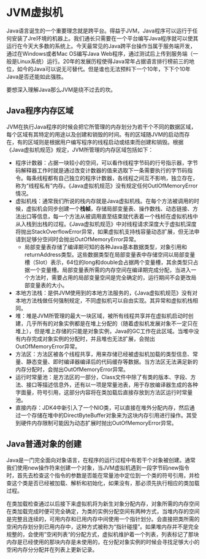 # JVM虚拟机

Java语言诞生的一个重要理念就是跨平台。得益于JVM，Java程序可以运行于任何安装了Jre环境的机器上。我们通长只需要在一个平台编写Java程序就可以使其运行在今天大多数的系统上。今天最常见的Java跨平台操作当属于服务端开发，通过在Windows或者Mac OS编写Java Web程序，通过测试后上传到服务端（一般是Linux系统）运行。20年的发展历程使得Java常年占据语言排行榜前三的地位，如今的Java可以说无可替代。但是谁也无法预料下一个10年，下下个10年Java是否还能如此强胜。

要想深入理解Java那么JVM是绕不过去的坎。

## Java程序内存区域

JVM在执行Java程序的时候会把它所管理的内存划分为若干个不同的数据区域，每个区域有其特定的用途以及创建和销毁的时间。有的区域随JVM的启动而存在，有的区域则是根据用户编写程序的线程启动或结束而创建和销毁。根据《Java虚拟机规范》规定，JVM所管理的内存区域包括如下：

- 程序计数器：占据一块较小的空间，可以看作线程字节码的行号指示器，字节码解释器工作时就是通过改变计数器的值来选取下一条需要执行的字节码指令。每条线程都有自己独立的程序计数器，各线程之间互不影响，独立存在，称为“线程私有”内存。《Java虚拟机规范》没有规定任何OutIOfMemoryError情况。
- 虚拟机栈：通常我们所说的栈内存就是Java虚拟机栈。在每个方法被调用的时候，虚拟机会同步创建一个**栈帧**，存储局部变量表、操作数栈、动态链接、方法出口等信息，每一个方法从被调用直至结束就代表着一个栈桢在虚拟机栈中从入栈到出栈的过程。《Java虚拟机规范》中对线程请求深度大于虚拟机深度将抛出StackOverflowError异常，如果虚拟机支持栈容量动态扩展，但无法申请到足够分空间时会抛出OutOfMemoryError异常。
  - 局部变量表存储了编译期可知的各种Java基本数据类型，对象引用和returnAddress类型。这些数据类型在局部变量表中存储空间以局部变量槽（Slot）表示，64位的long和double会占据两个变量槽，其余类型只占据一个变量槽。局部变量表所需的内存空间在编译期完成分配，当进入一个方法时，需要占用的局部变量空间是完全确定的，运行期间不会更改局部变量表的大小。
- 本地方法栈：是供JVM使用到的本地方法服务的，《Java虚拟机规范》没有对本地方法栈做任何强制规定，不同虚拟机可以自由实现。其异常和虚拟机栈相同。
- 堆：堆是JVM所管理的最大一块区域，被所有线程共享并在虚拟机启动时创建，几乎所有的对象实例都是在堆上分配的（随着虚拟机发展对象不一定只在堆上），但是堆上存储的只能是对象实例，Java的GC工作在此区域。当堆中没有内存完成对象实例的分配时，并且堆也无法扩展，会抛出OutOfMemoryError异常。
- 方法区：方法区被各个线程共享，用来存储已经被虚拟机加载的类型信息、常量、静态变量、即时编译器编译后的代码缓存等数据。当方法区无法满足新的内存分配时，会抛出OutOfMemoryError异常。
- 运行时常量池：是方法区的一部分，Class文件中除了有类的版本、字段、方法、接口等描述信息外，还有以一项是常量池表，用于存放编译器生成的各种字面量，符号引用，这部分内容将在类加载后直接存放到方法区运行时常量池。
- 直接内存：JDK4中新引入了一个NIO类，可以直接在堆外分配内存，然后通过一个存储在堆中的DirectByteBuffer对象来为这块内存引用进行操作。其受到硬件内存限制可能因为动态扩展时抛出OutOfMemoryError异常。

## Java普通对象的创建

Java是一门完全面向对象语言，在程序的运行过程中有若干个对象被创建。通常我们使用new操作符来创建一个对象，当JVM虚拟机遇到一段字节码new指令时，首先去检查这个指令的参数是否能在常量池中定位到一个类的符号引用，并检查这个类是否已经被加载、解析和初始化，如果没有，那必须先执行相应的类加载过程。

在类加载检查通过以后接下来虚拟机将为新生对象分配内存，对象所需的内存空间在类加载完成时便可完全确定，为类的实例分配空间有两种方式，当堆内存的空间是完整且连续的，可用内存和已用内存中间使用一个指针划分。会直接把类所需的空闲内存划分到已用内存中，这种方式被称为“指针碰撞”。如果堆内存并不是完全规整的，会使用”空闲列表“的分配方式，虚拟机维护着一个列表，列表标记了那块内存是已经使用的那块内存是未使用的，在分配对象实例的时候会寻找足够大小的空闲内存分分配并在列表上更新记录。